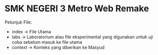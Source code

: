 # SMK NEGERI 3 Metro Web Remake

Petunjuk File:
- index -> File Utama
- labs -> Laboratorium atau file eksperimental yang digunakan untuk uji coba sebelum masuk ke file utama
- context -> Konteks yang diberikan ke Masyud